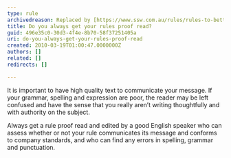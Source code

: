 ```yaml
---
type: rule
archivedreason: Replaced by [https://www.ssw.com.au/rules/rules-to-better-technical-documentation](/rules-to-better-technical-documentation)
title: Do you always get your rules proof read?
guid: 496e35c0-30d3-4f4e-8b70-58f37251405a
uri: do-you-always-get-your-rules-proof-read
created: 2010-03-19T01:00:47.0000000Z
authors: []
related: []
redirects: []

---
```


It is important to have high quality text to communicate your message. If your grammar, spelling and expression are poor, the reader may be left confused and have the sense that you really aren’t writing thoughtfully and with authority on the subject.

<!--endintro-->

Always get a rule proof read and edited by a good English speaker who can assess whether or not your rule communicates its message and&#160;conforms to company standards, and who can find any errors in spelling, grammar and punctuation.
